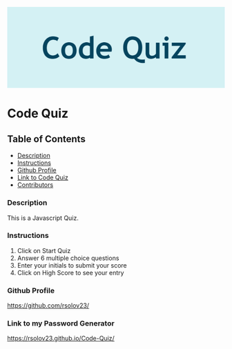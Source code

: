 ![A screenshot of the web page](/assets/images/screenshot.png)

# Code Quiz

## Table of Contents

- [Description](#description)
- [Instructions](#instructions)
- [Github Profile](#github-profile)
- [Link to Code Quiz](#link-to-code-quiz)
- [Contributors](#contributors)

### Description

This is a Javascript Quiz.

### Instructions

1. Click on Start Quiz
2. Answer 6 multiple choice questions
3. Enter your initials to submit your score
4. Click on High Score to see your entry

### Github Profile

https://github.com/rsolov23/

### Link to my Password Generator

https://rsolov23.github.io/Code-Quiz/


